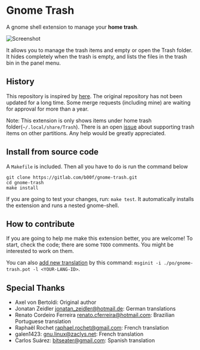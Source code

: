 # Gnome Trash

A gnome shell extension to manage your **home trash**.

![Screenshot](https://gitlab.com/b00f/gnome-trash/-/raw/master/media/screenshot.png "Screenshot")

It allows you to manage the trash items and empty or open the Trash folder. It hides completely when the trash is empty, and lists the files in the trash bin in the panel menu.

## History

This repository is inspired by [here](https://gitlab.com/bertoldia/gnome-shell-trash-extension). The original repository has not been updated for a long time. Some merge requests (including mine) are waiting for approval for more than a year.

Note: This extension is only shows items under home trash folder(`~/.local/share/Trash`). There is an open [issue](https://gitlab.com/b00f/gnome-trash/-/issues/4) about supporting trash items on other partitions. Any help would be greatly appreciated.

## Install from source code

A `Makefile` is included. Then all you have to do is run the command below
```
git clone https://gitlab.com/b00f/gnome-trash.git
cd gnome-trash
make install
```

If you are going to test your changes, run: `make test`.
It automatically installs the extension and runs a nested gnome-shell.

## How to contribute

If you are going to help me make this extension better, you are welcome!
To start, check the code; there are some `TODO` comments. You might be interested to work on them.

You can also [add new translation](https://wiki.gnome.org/Projects/GnomeShell/Extensions/Writing#Extension_Translations) by this command:
`msginit -i ./po/gnome-trash.pot -l <YOUR-LANG-ID>`.


## Special Thanks

- Axel von Bertoldi: Original author
- Jonatan Zeidler <jonatan_zeidler@hotmail.de>: German translations
- Renato Cordeiro Ferreira <renato.cferreira@hotmail.com>: Brazilian Portuguese translation
- Raphaël Rochet <raphael.rochet@gmail.com>: French translation
- galen1423: <gnu.linux@zaclys.net>: French translation
- Carlos Suárez: <bitseater@gmail.com>: Spanish translation

